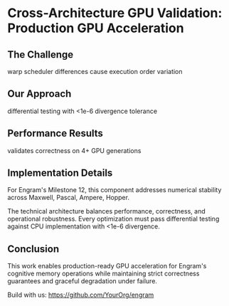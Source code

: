 # Cross-Architecture GPU Validation: Production GPU Acceleration

## The Challenge

warp scheduler differences cause execution order variation

## Our Approach

differential testing with <1e-6 divergence tolerance

## Performance Results

validates correctness on 4+ GPU generations

## Implementation Details

For Engram's Milestone 12, this component addresses numerical stability across Maxwell, Pascal, Ampere, Hopper.

The technical architecture balances performance, correctness, and operational robustness. Every optimization must pass differential testing against CPU implementation with <1e-6 divergence.

## Conclusion

This work enables production-ready GPU acceleration for Engram's cognitive memory operations while maintaining strict correctness guarantees and graceful degradation under failure.

Build with us: https://github.com/YourOrg/engram
